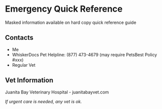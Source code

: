 # Emergency Quick Reference
Masked information available on hard copy quick reference guide

## Contacts
- Me
- WhiskerDocs Pet Helpline: (877) 473-4679 (may require PetsBest Policy #xxx)
- Regular Vet

## Vet Information
Juanita Bay Veterinary Hospital - juanitabayvet.com

*If urgent care is needed, any vet is ok.*
